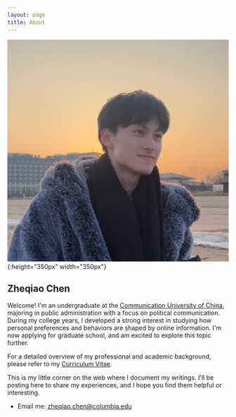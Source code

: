 ```yaml
---
layout: page
title: About
---
```

![陈柘桥的照片](/assets/mypic.jpg "Photo Credit: Yijun Wang"){:height="350px" width="350px"}

## Zheqiao Chen

Welcome! I'm an undergraduate at the [Communication University of China](https://www.cuc.edu.cn/), majoring in public administration with a focus on political communication. During my college years, I developed a strong interest in studying how personal preferences and behaviors are shaped by online information. I'm now applying for graduate school, and am excited to explore this topic further.

For a detailed overview of my professional and academic background, please refer to my [Curriculum Vitae](../assets/cv.pdf).

This is my little corner on the web where I document my writings. I'll be posting here to share my experiences, and I hope you find them helpful or interesting.

- Email me: <a href="mailto:zheqiao.chen@columbia.edu">zheqiao.chen@columbia.edu</a>
